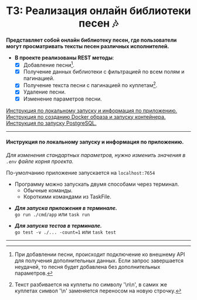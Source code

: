 <div align="center"> <h1 align="center"> ТЗ: Реализация онлайн библиотеки песен 🎶 </h1> </div>

__Представляет собой онлайн библиотеку песен, где пользователи могут просматривать тексты песен различных исполнителей.__

- __В проекте реализованы REST методы__:
    - [x] Добавление песни[^1].
    - [x] Получение данных библиотеки с фильтрацией по всем полям и пагинацией.
    - [x] Получение текста песни с пагинацией по куплетам[^2].
    - [x] Удаление песни.
    - [x] Изменение параметров песни.

[Инструкция по локальному запуску и информация по приложению.](#local)\
[Инструкция по созданию Docker образа и запуску контейнера.](#docker)\
[Инструкция по запуску PostgreSQL.](#postgresql)

***
#### Инструкция по локальному запуску и информация по приложению.

_Для изменения стандартных параметров, нужно изменить значения в ```.env``` файле корня проекта._
</div>

По-умолчанию приложение запускается на ```localhost:7654```

- Программу можно запускать двумя способами через терминал.
    - Обычные команды. 
    - Короткими командами из TaskFile.
<div>

- ___Для запуска приложения в терминале.___\
```go run ./cmd/app``` или ```task run```
<div>

- ___Для запуска тестов в терминале.___\
```go test -v ./... -count=1``` или ```task test```

***
[^1]: При добавлении песни, происходит подключение ко внешнему API для получения дополнительных данных. Если запрос завершается неудачей, то песня будет добавлена без дополнительных параметров.

[^2]: Текст разбивается на куплеты по символу '\n\n', в самих же куплетах символ '\n' заменяется переносом на новую строчку.